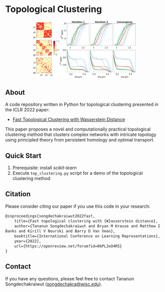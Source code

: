 Topological Clustering
======================

<p align="center">
  <img src="toy_illustration.png" alt="Toy Illustration of Topological Clustering" width="66%">
</p>

About
-----
A code repository written in Python for topological clustering presented in the ICLR 2022 paper:
- [Fast Topological Clustering with Wasserstein Distance](https://openreview.net/forum?id=0kPL3xO4R5)

This paper proposes a novel and computationally practical topological clustering
method that clusters complex networks with intricate topology using principled
theory from persistent homology and optimal transport.

Quick Start
-----------
1. Prerequisite: install _scikit-learn_
2. Execute `top_clustering.py` script for a demo of the topological clustering method

Citation
--------
Please consider citing our paper if you use this code in your research:
```
@inproceedings{songdechakraiwut2022fast,
    title={Fast topological clustering with {W}asserstein distance},
    author={Tananun Songdechakraiwut and Bryan M Krause and Matthew I Banks and Kirill V Nourski and Barry D Van Veen},
    booktitle={International Conference on Learning Representations},
    year={2022},
    url={https://openreview.net/forum?id=0kPL3xO4R5}
}
```

Contact
-------
If you have any questions, please feel free to contact Tananun Songdechakraiwut (<songdechakra@wisc.edu>).
